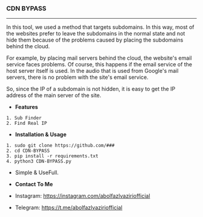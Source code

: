### CDN BYPASS
------
In this tool, we used a method that targets subdomains. In this way, most of the websites prefer to leave the subdomains in the normal state and not hide them because of the problems caused by placing the subdomains behind the cloud.

For example, by placing mail servers behind the cloud, the website's email service faces problems. Of course, this happens if the email service of the host server itself is used. In the audio that is used from Google's mail servers, there is no problem with the site's email service.

So, since the IP of a subdomain is not hidden, it is easy to get the IP address of the main server of the site.


- **Features**
```
1. Sub Finder
2. Find Real IP
```

- **Installation & Usage**
```
1. sudo git clone https://github.com/###
2. cd CDN-BYPASS
3. pip install -r requirements.txt
4. python3 CDN-BYPASS.py
```
- Simple & UseFull.


- **Contact To Me**
- Instagram: https://instagram.com/abolfazlvaziriofficial
- Telegram: https://t.me/abolfazlvaziriofficial
